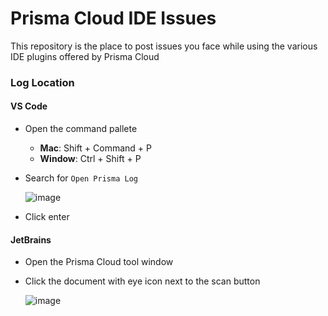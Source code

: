 # Prisma Cloud IDE Issues
This repository is the place to post issues you face while using the various IDE plugins offered by Prisma Cloud

### Log Location

#### VS Code

- Open the command pallete
  - **Mac**: Shift + Command + P
  - **Window**: Ctrl + Shift + P
- Search for `Open Prisma Log`

  ![image](https://github.com/user-attachments/assets/e97ac19d-b3f6-4137-a27a-e51ab8a323e1)

- Click enter

#### JetBrains
- Open the Prisma Cloud tool window
- Click the document with eye icon next to the scan button

  ![image](https://github.com/user-attachments/assets/04770ac2-335f-4d44-8bff-4a5358e6f9c9)
